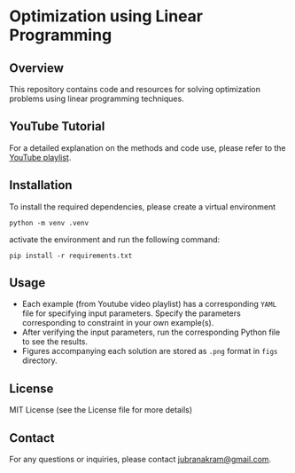 # Optimization using Linear Programming

## Overview
This repository contains code and resources for solving optimization problems using linear programming techniques.

## YouTube Tutorial
For a detailed explanation on the methods and code use, please refer to the [YouTube playlist](https://www.youtube.com/watch?v=D6LjKpx2TU0&list=PLWv23ocV_hYbDKdaW7098uDwJ0O3MoUsH).

## Installation

To install the required dependencies, please create a virtual environment

`python -m venv .venv`

activate the environment and run the following command:

`pip install -r requirements.txt`

## Usage
 - Each example (from Youtube video playlist) has a corresponding `YAML` file for specifying input parameters. Specify the parameters corresponding to constraint in your own example(s).
 - After verifying the input parameters, run the corresponding Python file to see the results.
 - Figures accompanying each solution are stored as `.png` format in `figs` directory.


## License
MIT License (see the License file for more details)

## Contact
For any questions or inquiries, please contact jubranakram@gmail.com.
